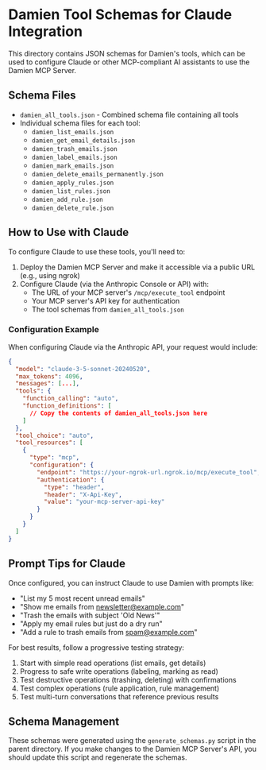 # Damien Tool Schemas for Claude Integration

This directory contains JSON schemas for Damien's tools, which can be used to configure Claude or other MCP-compliant AI assistants to use the Damien MCP Server.

## Schema Files

- `damien_all_tools.json` - Combined schema file containing all tools
- Individual schema files for each tool:
  - `damien_list_emails.json`
  - `damien_get_email_details.json` 
  - `damien_trash_emails.json`
  - `damien_label_emails.json`
  - `damien_mark_emails.json`
  - `damien_delete_emails_permanently.json`
  - `damien_apply_rules.json`
  - `damien_list_rules.json`
  - `damien_add_rule.json`
  - `damien_delete_rule.json`

## How to Use with Claude

To configure Claude to use these tools, you'll need to:

1. Deploy the Damien MCP Server and make it accessible via a public URL (e.g., using ngrok)
2. Configure Claude (via the Anthropic Console or API) with:
   - The URL of your MCP server's `/mcp/execute_tool` endpoint
   - Your MCP server's API key for authentication
   - The tool schemas from `damien_all_tools.json`

### Configuration Example

When configuring Claude via the Anthropic API, your request would include:

```json
{
  "model": "claude-3-5-sonnet-20240520",
  "max_tokens": 4096,
  "messages": [...],
  "tools": {
    "function_calling": "auto",
    "function_definitions": [
      // Copy the contents of damien_all_tools.json here
    ]
  },
  "tool_choice": "auto",
  "tool_resources": [
    {
      "type": "mcp",
      "configuration": {
        "endpoint": "https://your-ngrok-url.ngrok.io/mcp/execute_tool",
        "authentication": {
          "type": "header",
          "header": "X-Api-Key",
          "value": "your-mcp-server-api-key"
        }
      }
    }
  ]
}
```

## Prompt Tips for Claude

Once configured, you can instruct Claude to use Damien with prompts like:

- "List my 5 most recent unread emails"
- "Show me emails from newsletter@example.com"
- "Trash the emails with subject 'Old News'"
- "Apply my email rules but just do a dry run"
- "Add a rule to trash emails from spam@example.com"

For best results, follow a progressive testing strategy:
1. Start with simple read operations (list emails, get details)
2. Progress to safe write operations (labeling, marking as read)
3. Test destructive operations (trashing, deleting) with confirmations
4. Test complex operations (rule application, rule management)
5. Test multi-turn conversations that reference previous results

## Schema Management

These schemas were generated using the `generate_schemas.py` script in the parent directory. If you make changes to the Damien MCP Server's API, you should update this script and regenerate the schemas.
